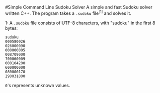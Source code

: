 #Simple Command Line Sudoku Solver
A simple and fast Sudoku solver written C++. The program takes a `.sudoku` file<sup>[1]</sup> and solves it.

1: A `.sudoku` file consists of UTF-8 characters, with "sudoku" in the first 8 bytes:

    sudoku
	000580026
	026000090
	000000005
	008709000
	700060009
	000104200
	600000000
	080000170
	290031000

`0`'s represents unknown values.